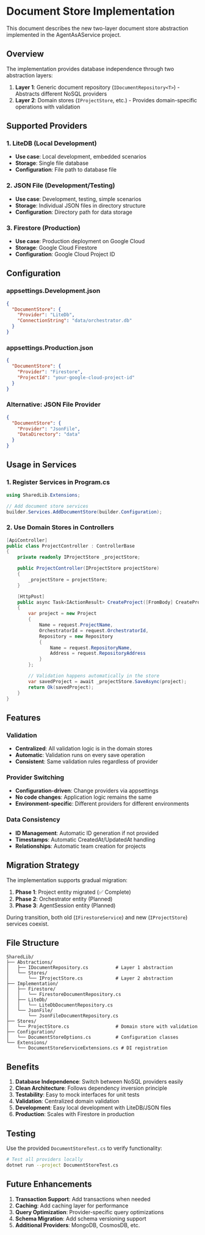 # Document Store Implementation

This document describes the new two-layer document store abstraction implemented in the AgentAsAService project.

## Overview

The implementation provides database independence through two abstraction layers:

1. **Layer 1**: Generic document repository (`IDocumentRepository<T>`) - Abstracts different NoSQL providers
2. **Layer 2**: Domain stores (`IProjectStore`, etc.) - Provides domain-specific operations with validation

## Supported Providers

### 1. LiteDB (Local Development)
- **Use case**: Local development, embedded scenarios
- **Storage**: Single file database
- **Configuration**: File path to database file

### 2. JSON File (Development/Testing)
- **Use case**: Development, testing, simple scenarios
- **Storage**: Individual JSON files in directory structure
- **Configuration**: Directory path for data storage

### 3. Firestore (Production)
- **Use case**: Production deployment on Google Cloud
- **Storage**: Google Cloud Firestore
- **Configuration**: Google Cloud Project ID

## Configuration

### appsettings.Development.json
```json
{
  "DocumentStore": {
    "Provider": "LiteDb",
    "ConnectionString": "data/orchestrator.db"
  }
}
```

### appsettings.Production.json
```json
{
  "DocumentStore": {
    "Provider": "Firestore",
    "ProjectId": "your-google-cloud-project-id"
  }
}
```

### Alternative: JSON File Provider
```json
{
  "DocumentStore": {
    "Provider": "JsonFile",
    "DataDirectory": "data"
  }
}
```

## Usage in Services

### 1. Register Services in Program.cs
```csharp
using SharedLib.Extensions;

// Add document store services
builder.Services.AddDocumentStore(builder.Configuration);
```

### 2. Use Domain Stores in Controllers
```csharp
[ApiController]
public class ProjectController : ControllerBase
{
    private readonly IProjectStore _projectStore;

    public ProjectController(IProjectStore projectStore)
    {
        _projectStore = projectStore;
    }

    [HttpPost]
    public async Task<IActionResult> CreateProject([FromBody] CreateProjectRequest request)
    {
        var project = new Project
        {
            Name = request.ProjectName,
            OrchestratorId = request.OrchestratorId,
            Repository = new Repository
            {
                Name = request.RepositoryName,
                Address = request.RepositoryAddress
            }
        };

        // Validation happens automatically in the store
        var savedProject = await _projectStore.SaveAsync(project);
        return Ok(savedProject);
    }
}
```

## Features

### Validation
- **Centralized**: All validation logic is in the domain stores
- **Automatic**: Validation runs on every save operation
- **Consistent**: Same validation rules regardless of provider

### Provider Switching
- **Configuration-driven**: Change providers via appsettings
- **No code changes**: Application logic remains the same
- **Environment-specific**: Different providers for different environments

### Data Consistency
- **ID Management**: Automatic ID generation if not provided
- **Timestamps**: Automatic CreatedAt/UpdatedAt handling
- **Relationships**: Automatic team creation for projects

## Migration Strategy

The implementation supports gradual migration:

1. **Phase 1**: Project entity migrated (✅ Complete)
2. **Phase 2**: Orchestrator entity (Planned)
3. **Phase 3**: AgentSession entity (Planned)

During transition, both old (`IFirestoreService`) and new (`IProjectStore`) services coexist.

## File Structure

```
SharedLib/
├── Abstractions/
│   ├── IDocumentRepository.cs          # Layer 1 abstraction
│   └── Stores/
│       └── IProjectStore.cs            # Layer 2 abstraction
├── Implementation/
│   ├── Firestore/
│   │   └── FirestoreDocumentRepository.cs
│   ├── LiteDb/
│   │   └── LiteDbDocumentRepository.cs
│   └── JsonFile/
│       └── JsonFileDocumentRepository.cs
├── Stores/
│   └── ProjectStore.cs                 # Domain store with validation
├── Configuration/
│   └── DocumentStoreOptions.cs         # Configuration classes
└── Extensions/
    └── DocumentStoreServiceExtensions.cs # DI registration
```

## Benefits

1. **Database Independence**: Switch between NoSQL providers easily
2. **Clean Architecture**: Follows dependency inversion principle
3. **Testability**: Easy to mock interfaces for unit tests
4. **Validation**: Centralized domain validation
5. **Development**: Easy local development with LiteDB/JSON files
6. **Production**: Scales with Firestore in production

## Testing

Use the provided `DocumentStoreTest.cs` to verify functionality:

```bash
# Test all providers locally
dotnet run --project DocumentStoreTest.cs
```

## Future Enhancements

1. **Transaction Support**: Add transactions when needed
2. **Caching**: Add caching layer for performance
3. **Query Optimization**: Provider-specific query optimizations
4. **Schema Migration**: Add schema versioning support
5. **Additional Providers**: MongoDB, CosmosDB, etc.

